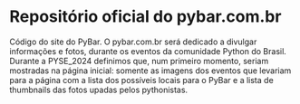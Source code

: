 # Repositório oficial do pybar.com.br

Código do site do PyBar.
O pybar.com.br será dedicado a divulgar informações e fotos, durante os eventos da comunidade Python do Brasil.
Durante a PYSE_2024 definimos que, num primeiro momento, seriam mostradas na página inicial: somente as imagens dos eventos que levariam para a página com a lista dos possíveis locais para o PyBar e a lista de thumbnails das fotos upadas pelos pythonistas.
